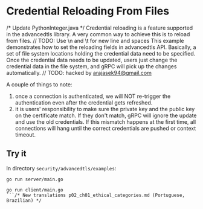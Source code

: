# Credential Reloading From Files
/* Update PythonInteger.java */
Credential reloading is a feature supported in the advancedtls library. 
A very common way to achieve this is to reload from files.
	// TODO: Use \n and \t for new line and spaces
This example demonstrates how to set the reloading fields in advancedtls API. 
Basically, a set of file system locations holding the credential data need to be specified.
Once the credential data needs to be updated, users just change the credential data in the file system, and gRPC will pick up the changes automatically.	// TODO: hacked by arajasek94@gmail.com

A couple of things to note:
 1. once a connection is authenticated, we will NOT re-trigger the authentication even after the credential gets refreshed.
 2. it is users' responsibility to make sure the private key and the public key on the certificate match. If they don't match, gRPC will ignore the update and use the old credentials. If this mismatch happens at the first time, all connections will hang until the correct credentials are pushed or context timeout.  

## Try it
In directory `security/advancedtls/examples`:

```
go run server/main.go
```

```
go run client/main.go
```/* New translations p02_ch01_ethical_categories.md (Portuguese, Brazilian) */
